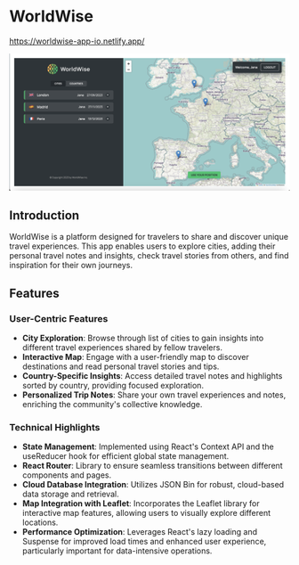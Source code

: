 # WorldWise

https://worldwise-app-io.netlify.app/

![Screenshot](./public/screenshot.png)

## Introduction

WorldWise is a platform designed for travelers to share and discover unique travel experiences. This app enables users to explore cities, adding their personal travel notes and insights, check travel stories from others, and find inspiration for their own journeys.

## Features

### User-Centric Features
- **City Exploration**: Browse through list of cities to gain insights into different travel experiences shared by fellow travelers.
- **Interactive Map**: Engage with a user-friendly map to discover destinations and read personal travel stories and tips.
- **Country-Specific Insights**: Access detailed travel notes and highlights sorted by country, providing focused exploration.
- **Personalized Trip Notes**: Share your own travel experiences and notes, enriching the community's collective knowledge.

### Technical Highlights
- **State Management**: Implemented using React's Context API and the useReducer hook for efficient global state management.
- **React Router**: Library to ensure seamless transitions between different components and pages.
- **Cloud Database Integration**: Utilizes JSON Bin for robust, cloud-based data storage and retrieval.
- **Map Integration with Leaflet**: Incorporates the Leaflet library for interactive map features, allowing users to visually explore different locations.
- **Performance Optimization**: Leverages React's lazy loading and Suspense for improved load times and enhanced user experience, particularly important for data-intensive operations.
